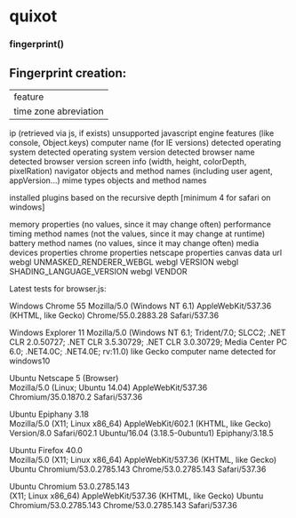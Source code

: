 <h1>quixot</h1>


<h3> fingerprint() </h3>

<h2>Fingerprint creation:</h2>


<table>

<tr>
    <td>feature</td>
</tr>

<tr>
    <td>time zone abreviation</td>
</tr>


</table>

ip (retrieved via js, if exists)
unsupported javascript engine features (like console, Object.keys)
computer name (for IE versions)
detected operating system
detected operating system version
detected browser name
detected browser version
screen info (width, height, colorDepth, pixelRation)
navigator objects and method names (including user agent, appVersion...)
mime types objects and method names

installed plugins based on the recursive depth [minimum 4 for safari on windows]

memory properties (no values, since it may change often)
performance timing method names (not the values, since it may change at runtime)
battery method names (no values, since it may change often)
media devices properties
chrome properties
netscape properties
canvas data url
webgl UNMASKED_RENDERER_WEBGL
webgl VERSION
webgl SHADING_LANGUAGE_VERSION
webgl VENDOR




Latest tests for browser.js:

Windows	Chrome	55
Mozilla/5.0 (Windows NT 6.1) AppleWebKit/537.36 (KHTML, like Gecko) Chrome/55.0.2883.28 Safari/537.36



Windows	Explorer 11
Mozilla/5.0 (Windows NT 6.1; Trident/7.0; SLCC2; .NET CLR 2.0.50727; .NET CLR 3.5.30729; .NET CLR 3.0.30729; Media Center PC 6.0; .NET4.0C; .NET4.0E; rv:11.0) like Gecko
computer name detected for windows10

Ubuntu Netscape 5 (Browser)            
Mozilla/5.0 (Linux; Ubuntu 14.04) AppleWebKit/537.36 Chromium/35.0.1870.2 Safari/537.36

Ubuntu Epiphany 3.18                   
Mozilla/5.0 (X11; Linux x86_64) AppleWebKit/602.1 (KHTML, like Gecko) Version/8.0 Safari/602.1 Ubuntu/16.04 (3.18.5-0ubuntu1) Epiphany/3.18.5

Ubuntu Firefox 40.0                    
Mozilla/5.0 (X11; Linux x86_64) AppleWebKit/537.36 (KHTML, like Gecko) Ubuntu Chromium/53.0.2785.143 Chrome/53.0.2785.143 Safari/537.36

Ubuntu Chromium 53.0.2785.143          
(X11; Linux x86_64) AppleWebKit/537.36 (KHTML, like Gecko) Ubuntu Chromium/53.0.2785.143 Chrome/53.0.2785.143 Safari/537.36





